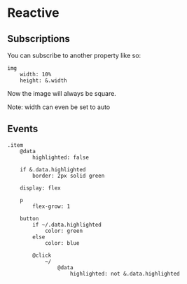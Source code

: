 # Reactive

## Subscriptions

You can subscribe to another property like so:

```glaze
img
	width: 10%
	height: &.width
```

Now the image will always be square.

Note: width can even be set to auto

## Events

```glaze
.item
	@data
		highlighted: false

	if &.data.highlighted
		border: 2px solid green

	display: flex

	p
		flex-grow: 1

	button
		if ~/.data.highlighted
			color: green
		else
			color: blue

		@click
			~/
				@data
					highlighted: not &.data.highlighted
```
